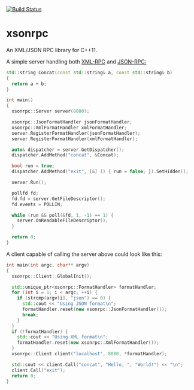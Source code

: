 [![Build Status](https://travis-ci.org/erijo/xsonrpc.svg?branch=master)](https://travis-ci.org/erijo/xsonrpc)

# xsonrpc
An XML/JSON RPC library for C++11.

A simple server handling both [XML-RPC](http://xmlrpc.scripting.com/spec.html) and [JSON-RPC:](http://www.jsonrpc.org/specification)

```C++
std::string Concat(const std::string& a, const std::string& b)
{
  return a + b;
}

int main()
{
  xsonrpc::Server server(8080);

  xsonrpc::JsonFormatHandler jsonFormatHandler;
  xsonrpc::XmlFormatHandler xmlFormatHandler;
  server.RegisterFormatHandler(jsonFormatHandler);
  server.RegisterFormatHandler(xmlFormatHandler);

  auto& dispatcher = server.GetDispatcher();
  dispatcher.AddMethod("concat", &Concat);

  bool run = true;
  dispatcher.AddMethod("exit", [&] () { run = false; }).SetHidden();

  server.Run();

  pollfd fd;
  fd.fd = server.GetFileDescriptor();
  fd.events = POLLIN;

  while (run && poll(&fd, 1, -1) == 1) {
    server.OnReadableFileDescriptor();
  }

  return 0;
}
```

A client capable of calling the server above could look like this:

```C++
int main(int argc, char** argv)
{
  xsonrpc::Client::GlobalInit();

  std::unique_ptr<xsonrpc::FormatHandler> formatHandler;
  for (int i = 1; i < argc; ++i) {
    if (strcmp(argv[i], "json") == 0) {
      std::cout << "Using JSON format\n";
      formatHandler.reset(new xsonrpc::JsonFormatHandler());
      break;
    }
  }
  if (!formatHandler) {
    std::cout << "Using XML format\n";
    formatHandler.reset(new xsonrpc::XmlFormatHandler());
  }
  xsonrpc::Client client("localhost", 8080, *formatHandler);

  std::cout << client.Call("concat", "Hello, ", "World!") << "\n";
  client.Call("exit");
  return 0;
}
```
